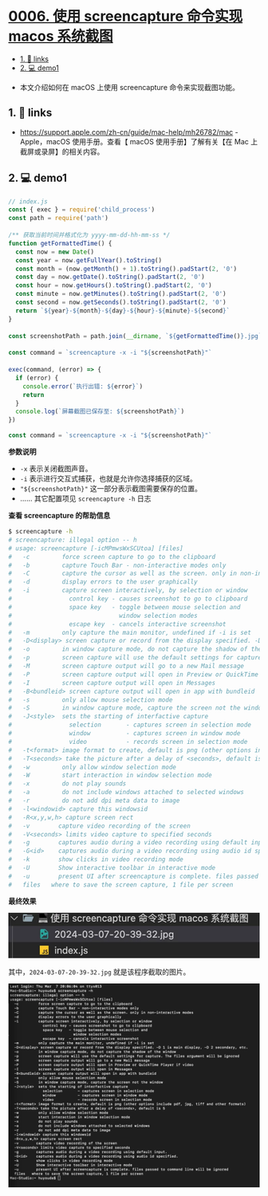 # [0006. 使用 screencapture 命令实现 macos 系统截图](https://github.com/Tdahuyou/TNotes.nodejs/tree/main/notes/0006.%20%E4%BD%BF%E7%94%A8%20screencapture%20%E5%91%BD%E4%BB%A4%E5%AE%9E%E7%8E%B0%20macos%20%E7%B3%BB%E7%BB%9F%E6%88%AA%E5%9B%BE)


<!-- region:toc -->

- [1. 🔗 links](#1--links)
- [2. 💻 demo1](#2--demo1)

<!-- endregion:toc -->
- 本文介绍如何在 macOS 上使用 screencapture 命令来实现截图功能。

## 1. 🔗 links

- https://support.apple.com/zh-cn/guide/mac-help/mh26782/mac - Apple，macOS 使用手册。查看【 macOS 使用手册】了解有关【在 Mac 上截屏或录屏】的相关内容。

## 2. 💻 demo1

```js
// index.js
const { exec } = require('child_process')
const path = require('path')

/** 获取当前时间并格式化为 yyyy-mm-dd-hh-mm-ss */
function getFormattedTime() {
  const now = new Date()
  const year = now.getFullYear().toString()
  const month = (now.getMonth() + 1).toString().padStart(2, '0')
  const day = now.getDate().toString().padStart(2, '0')
  const hour = now.getHours().toString().padStart(2, '0')
  const minute = now.getMinutes().toString().padStart(2, '0')
  const second = now.getSeconds().toString().padStart(2, '0')
  return `${year}-${month}-${day}-${hour}-${minute}-${second}`
}

const screenshotPath = path.join(__dirname, `${getFormattedTime()}.jpg`)

const command = `screencapture -x -i "${screenshotPath}"`

exec(command, (error) => {
  if (error) {
    console.error(`执行出错: ${error}`)
    return
  }
  console.log(`屏幕截图已保存至: ${screenshotPath}`)
})
```

```js
const command = `screencapture -x -i "${screenshotPath}"`
```

**参数说明**
- `-x` 表示关闭截图声音。
- `-i` 表示进行交互式捕获，也就是允许你选择捕获的区域。
- `"${screenshotPath}"` 这一部分表示截图需要保存的位置。
- …… 其它配置项见 `screencapture -h` 日志

**查看 screencapture 的帮助信息**

```bash
$ screencapture -h
# screencapture: illegal option -- h
# usage: screencapture [-icMPmwsWxSCUtoa] [files]
#   -c         force screen capture to go to the clipboard
#   -b         capture Touch Bar - non-interactive modes only
#   -C         capture the cursor as well as the screen. only in non-interactive modes
#   -d         display errors to the user graphically
#   -i         capture screen interactively, by selection or window
#                control key - causes screenshot to go to clipboard
#                space key   - toggle between mouse selection and
#                              window selection modes
#                escape key  - cancels interactive screenshot
#   -m         only capture the main monitor, undefined if -i is set
#   -D<display> screen capture or record from the display specified. -D 1 is main display, -D 2 secondary, etc.
#   -o         in window capture mode, do not capture the shadow of the window
#   -p         screen capture will use the default settings for capture. The files argument will be ignored
#   -M         screen capture output will go to a new Mail message
#   -P         screen capture output will open in Preview or QuickTime Player if video
#   -I         screen capture output will open in Messages
#   -B<bundleid> screen capture output will open in app with bundleid
#   -s         only allow mouse selection mode
#   -S         in window capture mode, capture the screen not the window
#   -J<style>  sets the starting of interfactive capture
#                selection       - captures screen in selection mode
#                window          - captures screen in window mode
#                video           - records screen in selection mode
#   -t<format> image format to create, default is png (other options include pdf, jpg, tiff and other formats)
#   -T<seconds> take the picture after a delay of <seconds>, default is 5
#   -w         only allow window selection mode
#   -W         start interaction in window selection mode
#   -x         do not play sounds
#   -a         do not include windows attached to selected windows
#   -r         do not add dpi meta data to image
#   -l<windowid> capture this windowsid
#   -R<x,y,w,h> capture screen rect
#   -v        capture video recording of the screen
#   -V<seconds> limits video capture to specified seconds
#   -g        captures audio during a video recording using default input.
#   -G<id>    captures audio during a video recording using audio id specified.
#   -k        show clicks in video recording mode
#   -U        Show interactive toolbar in interactive mode
#   -u        present UI after screencapture is complete. files passed to command line will be ignored
#   files   where to save the screen capture, 1 file per screen
```

**最终效果**

![](assets/2024-10-04-19-20-49.png)

其中，`2024-03-07-20-39-32.jpg` 就是该程序截取的图片。

![](assets/2024-10-04-19-21-02.png)
